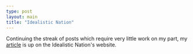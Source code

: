 ```yaml
---
type: post
layout: main
title: "Idealistic Nation"
---
```

Continuing the streak of posts which require very little work on my part, my
[article](http://www.princeton.edu/~in/april05/brett.htm) is up on the
Idealistic Nation's website.

